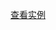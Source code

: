 <script id="modhtml" type="text/Template">
<div class="row">
    <button class="r-s-show toggle-nav">click</button>
    <div class="nav r-s-hide">
        <ul>
            <li><a href="#">首页</a></li>
            <li><a href="#">列表页</a></li>
            <li><a href="#">详情页</a></li>
            <li><a href="#">404页面</a></li>
        </ul> 
    </div>
</div>
</script>
<script id="modcss" type="text/Template">

</script>


<div class="example" data-load="#modhtml"></div>


[查看实例](edit.html?mod=m&id=nav)
<style>
.r-s-show{visibility: hidden;opacity: 0}
.r-s-hide{visibility: visible;opacity: 1;
-webkit-transition: 0.35s;
-moz-transition: 0.35s;
-ms-transition: 0.35s;
-o-transition: 0.35s;
transition: 0.35s;
}
@media only screen and (max-width:768px) {
.r-s-show{visibility: visible;opacity: 1}
.r-s-hide,.f-show{visibility: hidden;opacity: 0}
.nav{float: none;display: block;}
.nav li{display: block;}
}
.toggle-nav{float: left;}
.nav li{display: inline-block;margin-left: 10px;float: left;}
</style>